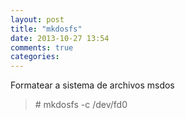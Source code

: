 ```yaml
---
layout: post
title: "mkdosfs"
date: 2013-10-27 13:54
comments: true
categories: 
---
```

Formatear a sistema de archivos msdos

>\# mkdosfs -c /dev/fd0 

